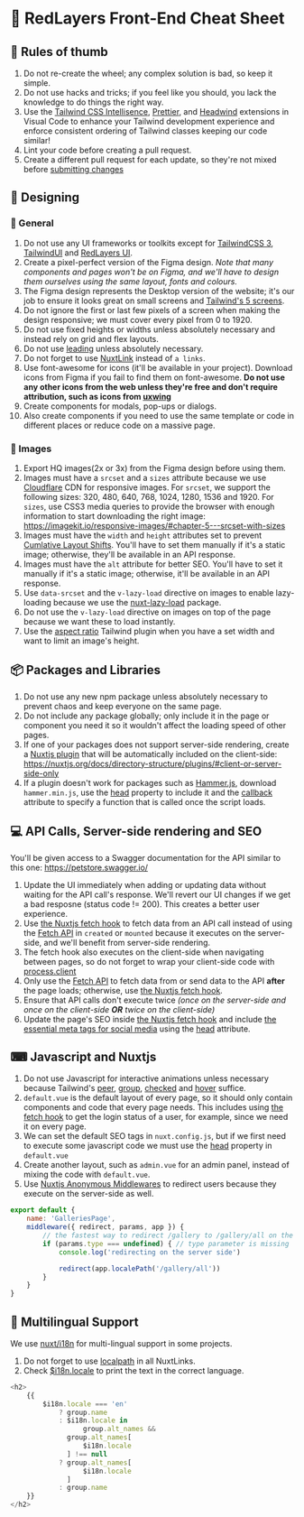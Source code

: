 # 📄 RedLayers Front-End Cheat Sheet

## 🤙 Rules of thumb

1. Do not re-create the wheel; any complex solution is bad, so keep it simple.
2. Do not use hacks and tricks; if you feel like you should, you lack the knowledge to do things the right way.
3. Use the [Tailwind CSS Intellisence](https://marketplace.visualstudio.com/items?itemName=bradlc.vscode-tailwindcss), [Prettier](https://marketplace.visualstudio.com/items?itemName=esbenp.prettier-vscode), and [Headwind](https://marketplace.visualstudio.com/items?itemName=heybourn.headwind) extensions in Visual Code to enhance your Tailwind development experience and enforce consistent ordering of Tailwind classes keeping our code similar!
4. Lint your code before creating a pull request.
5. Create a different pull request for each update, so they're not mixed before [submitting changes](/workflow/submitting-changes.md)

## 🎨 Designing

### 🔸 General

1. Do not use any UI frameworks or toolkits except for [TailwindCSS 3](https://tailwindcss.com/), [TailwindUI](https://tailwindui.com/) and [RedLayers UI](https://uikit.redlayers.com/).
1. Create a pixel-perfect version of the Figma design.
*Note that many components and pages won't be on Figma, and we'll have to design them ourselves using the same layout, fonts and colours.*
2. The Figma design represents the Desktop version of the website; it's our job to ensure it looks great on small screens and [Tailwind's 5 screens](https://tailwindcss.com/docs/theme#screens).
3. Do not ignore the first or last few pixels of a screen when making the design responsive; we must cover every pixel from 0 to 1920.
4. Do not use fixed heights or widths unless absolutely necessary and instead rely on grid and flex layouts.
5. Do not use [leading](https://tailwindcss.com/docs/line-height) unless absolutely necessary.
6. Do not forget to use [NuxtLink](https://nuxtjs.org/docs/features/nuxt-components/#the-nuxtlink-component) instead of `a links`.
7.  Use font-awesome for icons (it'll be available in your project). Download icons from Figma if you fail to find them on font-awesome.
**Do not use any other icons from the web unless they're free and don't require attribution, such as icons from [uxwing](https://uxwing.com/)**
1.  Create components for modals, pop-ups or dialogs.
2.  Also create components if you need to use the same template or code in different places or reduce code on a massive page.


### 🔸 Images

1. Export HQ images(2x or 3x) from the Figma design before using them.
2. Images must have a `srcset` and a `sizes` attribute because we use [Cloudflare](https://developers.cloudflare.com/images/image-resizing/responsive-images/#the-sizes-attribute) CDN for responsive images.
For `srcset`, we support the following sizes: 320, 480, 640, 768, 1024, 1280, 1536 and 1920.
For `sizes`, use CSS3 media queries to provide the browser with enough information to start downloading the right image: https://imagekit.io/responsive-images/#chapter-5---srcset-with-sizes
1.  Images must have the `width` and `height` attributes set to prevent [Cumlative Layout Shifts](https://web.dev/cls/). You'll have to set them manually if it's a static image; otherwise, they'll be available in an API response.
2.  Images must have the `alt` attribute for better SEO. You'll have to set it manually if it's a static image; otherwise, it'll be available in an API response.
3.  Use `data-srcset` and the `v-lazy-load` directive on images to enable lazy-loading because we use the [nuxt-lazy-load](https://www.npmjs.com/package/nuxt-lazy-load) package.
4.  Do not use the `v-lazy-load` directive on images on top of the page because we want these to load instantly. 
5.  Use the [aspect ratio](https://tailwindcss.com/docs/plugins#aspect-ratio) Tailwind plugin when you have a set width and want to limit an image's height.


## 📦 Packages and Libraries

1. Do not use any new npm package unless absolutely necessary to prevent chaos and keep everyone on the same page.
2. Do not include any package globally; only include it in the page or component you need it so it wouldn't affect the loading speed of other pages.
3. If one of your packages does not support server-side rendering, create a [Nuxtjs plugin](https://nuxtjs.org/docs/directory-structure/plugins/) that will be automatically included on the client-side: https://nuxtjs.org/docs/directory-structure/plugins/#client-or-server-side-only
4. If a plugin doesn't work for packages such as [Hammer.js](https://hammerjs.github.io/), download `hammer.min.js`, use the [head](https://nuxtjs.org/docs/components-glossary/head/) property to include it and the [callback](https://vue-meta.nuxtjs.org/api/#callback) attribute to specify a function that is called once the script loads.


## 💻 API Calls, Server-side rendering and SEO

You'll be given access to a Swagger documentation for the API similar to this one: https://petstore.swagger.io/

1. Update the UI immediately when adding or updating data without waiting for the API call's response. We'll revert our UI changes if we get a bad resposne (status code != 200). This creates a better user experience. 
2. Use [the Nuxtjs fetch hook](https://nuxtjs.org/docs/components-glossary/fetch/) to fetch data from an API call instead of using the [Fetch API](https://developer.mozilla.org/en-US/docs/Web/API/Fetch_API) in `created` or `mounted` because it executes on the server-side, and we'll benefit from server-side rendering.
3. The fetch hook also executes on the client-side when navigating between pages, so do not forget to wrap your client-side code with [process.client](https://nuxtjs.org/docs/concepts/server-side-rendering#window-or-document-undefined)
4. Only use the [Fetch API](https://developer.mozilla.org/en-US/docs/Web/API/Fetch_API) to fetch data from or send data to the API **after** the page loads; otherwise, use [the Nuxtjs fetch hook](https://nuxtjs.org/docs/components-glossary/fetch/).
5. Ensure that API calls don't execute twice *(once on the server-side and once on the client-side **OR** twice on the client-side)*
6. Update the page's SEO inside [the Nuxtjs fetch hook](https://nuxtjs.org/docs/components-glossary/fetch/) and include [the essential meta tags for social media](https://css-tricks.com/essential-meta-tags-social-media/) using the [head](https://nuxtjs.org/docs/components-glossary/head/) attribute.


## ⌨ Javascript and Nuxtjs

1. Do not use Javascript for interactive animations unless necessary because Tailwind's [peer](https://tailwindcss.com/docs/hover-focus-and-other-states#styling-based-on-sibling-state), [group](https://tailwindcss.com/docs/hover-focus-and-other-states#styling-based-on-parent-state), [checked](https://tailwindcss.com/docs/hover-focus-and-other-states#checked) and [hover](https://tailwindcss.com/docs/hover-focus-and-other-states#hover) suffice.
2. `default.vue` is the default layout of every page, so it should only contain components and code that every page needs. This includes using [the fetch hook](https://nuxtjs.org/docs/components-glossary/fetch/) to get the login status of a user, for example, since we need it on every page.
3. We can set the default SEO tags in `nuxt.config.js`, but if we first need to execute some javascript code we must use the [head](https://nuxtjs.org/docs/components-glossary/head/) property in `default.vue`
4. Create another layout, such as `admin.vue` for an admin panel, instead of mixing the code with `default.vue`.
5. Use [Nuxtjs Anonymous Middlewares](https://nuxtjs.org/docs/directory-structure/middleware/#anonymous-middleware) to redirect users because they execute on the server-side as well.
```js
export default {
    name: 'GalleriesPage',
    middleware({ redirect, params, app }) {
        // the fastest way to redirect /gallery to /gallery/all on the server side based on https://nuxtjs.org/docs/concepts/nuxt-lifecycle
        if (params.type === undefined) { // type parameter is missing
            console.log('redirecting on the server side')

            redirect(app.localePath('/gallery/all'))
        }
    }
}
```


## 🙊 Multilingual Support

We use [nuxt/i18n](https://i18n.nuxtjs.org/) for multi-lingual support in some projects.

1. Do not forget to use [localpath](https://i18n.nuxtjs.org/basic-usage/#nuxt-link) in all NuxtLinks.
2. Check [$i18n.locale](https://i18n.nuxtjs.org/api#i18n) to print the text in the correct language.
```js
<h2>
    {{
        $i18n.locale === 'en'
            ? group.name
            : $i18n.locale in
                  group.alt_names &&
              group.alt_names[
                  $i18n.locale
              ] !== null
            ? group.alt_names[
                  $i18n.locale
              ]
            : group.name
    }}
</h2>
```